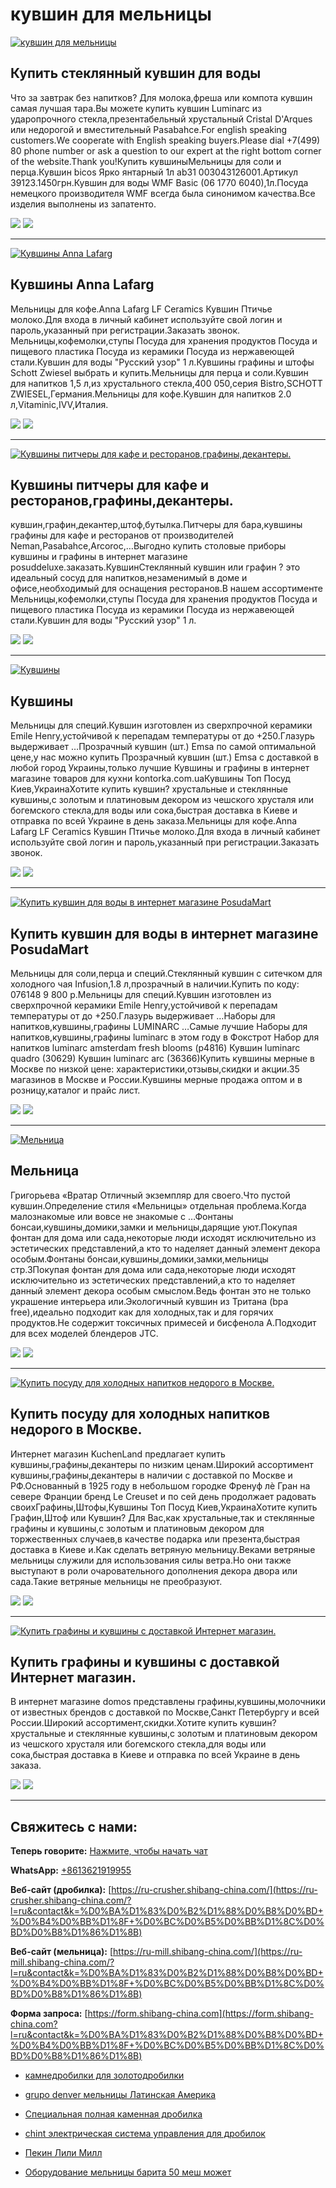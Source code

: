 # кувшин для мельницы

<a href="https://swt.shibang-china.com/?l=ru&img&k=%D0%BA%D1%83%D0%B2%D1%88%D0%B8%D0%BD+%D0%B4%D0%BB%D1%8F+%D0%BC%D0%B5%D0%BB%D1%8C%D0%BD%D0%B8%D1%86%D1%8B" target="_blank">![кувшин для мельницы](http://static.shibang-china.com/all-800x300/1020.jpg)</a>

## Купить стеклянный кувшин для воды
Что за завтрак без напитков? Для молока,фреша или компота кувшин самая лучшая тара.Вы можете купить кувшин Luminarc из ударопрочного стекла,презентабельный хрустальный Cristal D'Arques или недорогой и вместительный Pasabahce.For english speaking customers.We cooperate with English speaking buyers.Please dial +7(499) 80 phone number or ask a question to our expert at the right bottom corner of the website.Thank you!Купить кувшиныМельницы для соли и перца.Кувшин bicos Ярко янтарный 1л ab31 003043126001.Артикул 39123.1450грн.Кувшин для воды WMF Basic (06 1770 6040),1л.Посуда немецкого производителя WMF всегда была синонимом качества.Все изделия выполнены из запатенто.


<a href="https://whatsapp.shibangsoft.com/WhatsApp.php" target="_blank" title="WhatsApp">![](http://static.shibang-china.com/icon/whatsapp.png)</a> <a href="https://swt.shibang-china.com/?l=ru&icon&k=%D0%BA%D1%83%D0%B2%D1%88%D0%B8%D0%BD+%D0%B4%D0%BB%D1%8F+%D0%BC%D0%B5%D0%BB%D1%8C%D0%BD%D0%B8%D1%86%D1%8B" target="_blank">![](http://static.shibang-china.com/icon/chat-ru.png)</a>

---

<a href="https://swt.shibang-china.com/?l=ru&img&k=%D0%BA%D1%83%D0%B2%D1%88%D0%B8%D0%BD+%D0%B4%D0%BB%D1%8F+%D0%BC%D0%B5%D0%BB%D1%8C%D0%BD%D0%B8%D1%86%D1%8B" target="_blank">![Кувшины Anna Lafarg](http://static.shibang-china.com/all-800x300/167.jpg)</a>

## Кувшины Anna Lafarg
Мельницы для кофе.Anna Lafarg LF Ceramics Кувшин Птичье молоко.Для входа в личный кабинет используйте свой логин и пароль,указанный при регистрации.Заказать звонок. Мельницы,кофемолки,ступы Посуда для хранения продуктов Посуда и пищевого пластика Посуда из керамики Посуда из нержавеющей стали.Кувшин для воды &quot;Русский узор&quot; 1 л.Кувшины графины и штофы Schott Zwiesel выбрать и купить.Мельницы для перца и соли.Кувшин для напитков 1,5 л,из хрустального стекла,400 050,серия Bistro,SCHOTT ZWIESEL,Германия.Мельницы для кофе.Кувшин для напитков 2.0 л,Vitaminic,IVV,Италия.


<a href="https://whatsapp.shibangsoft.com/WhatsApp.php" target="_blank" title="WhatsApp">![](http://static.shibang-china.com/icon/whatsapp.png)</a> <a href="https://swt.shibang-china.com/?l=ru&icon&k=%D0%BA%D1%83%D0%B2%D1%88%D0%B8%D0%BD+%D0%B4%D0%BB%D1%8F+%D0%BC%D0%B5%D0%BB%D1%8C%D0%BD%D0%B8%D1%86%D1%8B" target="_blank">![](http://static.shibang-china.com/icon/chat-ru.png)</a>

---

<a href="https://swt.shibang-china.com/?l=ru&img&k=%D0%BA%D1%83%D0%B2%D1%88%D0%B8%D0%BD+%D0%B4%D0%BB%D1%8F+%D0%BC%D0%B5%D0%BB%D1%8C%D0%BD%D0%B8%D1%86%D1%8B" target="_blank">![Кувшины питчеры для кафе и ресторанов,графины,декантеры.](http://static.shibang-china.com/all-800x300/420.jpg)</a>

## Кувшины питчеры для кафе и ресторанов,графины,декантеры.
кувшин,графин,декантер,штоф,бутылка.Питчеры для бара,кувшины графины для кафе и ресторанов от производителей Neman,Pasabahce,Arcoroc,…Выгодно купить столовые приборы кувшины и графины в интернет магазине posuddeluxe.заказать.КувшинСтеклянный кувшин или графин ? это идеальный сосуд для напитков,незаменимый в доме и офисе,необходимый для оснащения ресторанов.В нашем ассортименте Мельницы,кофемолки,ступы Посуда для хранения продуктов Посуда и пищевого пластика Посуда из керамики Посуда из нержавеющей стали.Кувшин для воды &quot;Русский узор&quot; 1 л.


<a href="https://whatsapp.shibangsoft.com/WhatsApp.php" target="_blank" title="WhatsApp">![](http://static.shibang-china.com/icon/whatsapp.png)</a> <a href="https://swt.shibang-china.com/?l=ru&icon&k=%D0%BA%D1%83%D0%B2%D1%88%D0%B8%D0%BD+%D0%B4%D0%BB%D1%8F+%D0%BC%D0%B5%D0%BB%D1%8C%D0%BD%D0%B8%D1%86%D1%8B" target="_blank">![](http://static.shibang-china.com/icon/chat-ru.png)</a>

---

<a href="https://swt.shibang-china.com/?l=ru&img&k=%D0%BA%D1%83%D0%B2%D1%88%D0%B8%D0%BD+%D0%B4%D0%BB%D1%8F+%D0%BC%D0%B5%D0%BB%D1%8C%D0%BD%D0%B8%D1%86%D1%8B" target="_blank">![Кувшины](http://static.shibang-china.com/all-800x300/1348.jpg)</a>

## Кувшины
Мельницы для специй.Кувшин изготовлен из сверхпрочной керамики Emile Henry,устойчивой к перепадам температуры от до +250.Глазурь выдерживает …Прозрачный кувшин (шт.) Emsa по самой оптимальной цене,у нас можно купить Прозрачный кувшин (шт.) Emsa с доставкой в любой город Украины,только лучшие Кувшины и графины в интернет магазине товаров для кухни kontorka.com.uaКувшины Топ Посуд Киев,УкраинаХотите купить кувшин? хрустальные и стеклянные кувшины,с золотым и платиновым декором из чешского хрусталя или богемского стекла,для воды или сока,быстрая доставка в Киеве и отправка по всей Украине в день заказа.Мельницы для кофе.Anna Lafarg LF Ceramics Кувшин Птичье молоко.Для входа в личный кабинет используйте свой логин и пароль,указанный при регистрации.Заказать звонок.


<a href="https://whatsapp.shibangsoft.com/WhatsApp.php" target="_blank" title="WhatsApp">![](http://static.shibang-china.com/icon/whatsapp.png)</a> <a href="https://swt.shibang-china.com/?l=ru&icon&k=%D0%BA%D1%83%D0%B2%D1%88%D0%B8%D0%BD+%D0%B4%D0%BB%D1%8F+%D0%BC%D0%B5%D0%BB%D1%8C%D0%BD%D0%B8%D1%86%D1%8B" target="_blank">![](http://static.shibang-china.com/icon/chat-ru.png)</a>

---

<a href="https://swt.shibang-china.com/?l=ru&img&k=%D0%BA%D1%83%D0%B2%D1%88%D0%B8%D0%BD+%D0%B4%D0%BB%D1%8F+%D0%BC%D0%B5%D0%BB%D1%8C%D0%BD%D0%B8%D1%86%D1%8B" target="_blank">![Купить кувшин для воды в интернет магазине PosudaMart](http://static.shibang-china.com/all-800x300/676.jpg)</a>

## Купить кувшин для воды в интернет магазине PosudaMart
Мельницы для соли,перца и специй.Стеклянный кувшин с ситечком для холодного чая Infusion,1.8 л,прозрачный в наличии.Купить по коду: 076148 9 800 р.Мельницы для специй.Кувшин изготовлен из сверхпрочной керамики Emile Henry,устойчивой к перепадам температуры от до +250.Глазурь выдерживает …Наборы для напитков,кувшины,графины LUMINARC …Самые лучшие Наборы для напитков,кувшины,графины luminarc в этом году в Фокстрот Набор для напитков luminarc amsterdam fresh blooms (p4816) Кувшин luminarc quadro (30629) Кувшин luminarc arc (36366)Купить кувшины мерные в Москве по низкой цене: характеристики,отзывы,скидки и акции.35 магазинов в Москве и России.Кувшины мерные продажа оптом и в розницу,каталог и прайс лист.


<a href="https://whatsapp.shibangsoft.com/WhatsApp.php" target="_blank" title="WhatsApp">![](http://static.shibang-china.com/icon/whatsapp.png)</a> <a href="https://swt.shibang-china.com/?l=ru&icon&k=%D0%BA%D1%83%D0%B2%D1%88%D0%B8%D0%BD+%D0%B4%D0%BB%D1%8F+%D0%BC%D0%B5%D0%BB%D1%8C%D0%BD%D0%B8%D1%86%D1%8B" target="_blank">![](http://static.shibang-china.com/icon/chat-ru.png)</a>

---

<a href="https://swt.shibang-china.com/?l=ru&img&k=%D0%BA%D1%83%D0%B2%D1%88%D0%B8%D0%BD+%D0%B4%D0%BB%D1%8F+%D0%BC%D0%B5%D0%BB%D1%8C%D0%BD%D0%B8%D1%86%D1%8B" target="_blank">![Мельница](http://static.shibang-china.com/all-800x300/264.jpg)</a>

## Мельница
Григорьева &#171;Вратар Отличный экземпляр для своего.Что пустой кувшин.Определение стиля &#171;Мельницы&#187; отдельная проблема.Когда малознакомые или вовсе не знакомые с …Фонтаны бонсаи,кувшины,домики,замки и мельницы,дарящие уют.Покупая фонтан для дома или сада,некоторые люди исходят исключительно из эстетических представлений,а кто то наделяет данный элемент декора особым.Фонтаны бонсаи,кувшины,домики,замки,мельницы стр.3Покупая фонтан для дома или сада,некоторые люди исходят исключительно из эстетических представлений,а кто то наделяет данный элемент декора особым смыслом.Ведь фонтан это не только украшение интерьера или.Экологичный кувшин из Тритана (bpa free),идеально подходит как для холодных,так и для горячих продуктов.Не содержит токсичных примесей и бисфенола А.Подходит для всех моделей блендеров JTC.


<a href="https://whatsapp.shibangsoft.com/WhatsApp.php" target="_blank" title="WhatsApp">![](http://static.shibang-china.com/icon/whatsapp.png)</a> <a href="https://swt.shibang-china.com/?l=ru&icon&k=%D0%BA%D1%83%D0%B2%D1%88%D0%B8%D0%BD+%D0%B4%D0%BB%D1%8F+%D0%BC%D0%B5%D0%BB%D1%8C%D0%BD%D0%B8%D1%86%D1%8B" target="_blank">![](http://static.shibang-china.com/icon/chat-ru.png)</a>

---

<a href="https://swt.shibang-china.com/?l=ru&img&k=%D0%BA%D1%83%D0%B2%D1%88%D0%B8%D0%BD+%D0%B4%D0%BB%D1%8F+%D0%BC%D0%B5%D0%BB%D1%8C%D0%BD%D0%B8%D1%86%D1%8B" target="_blank">![Купить посуду для холодных напитков недорого в Москве.](http://static.shibang-china.com/all-800x300/303.jpg)</a>

## Купить посуду для холодных напитков недорого в Москве.
Интернет магазин KuchenLand предлагает купить кувшины,графины,декантеры по низким ценам.Широкий ассортимент кувшины,графины,декантеры в наличии с доставкой по Москве и РФ.Основанный в 1925 году в небольшом городке Френуф лѐ Гран на севере Франции бренд Le Creuset и по сей день продолжает радовать своихГрафины,Штофы,Кувшины Топ Посуд Киев,УкраинаХотите купить Графин,Штоф или Кувшин? Для Вас,как хрустальные,так и стеклянные графины и кувшины,с золотым и платиновым декором для торжественных случаев,в качестве подарка или презента,быстрая доставка в Киеве и.Как сделать ветряную мельницу.Веками ветряные мельницы служили для использования силы ветра.Но они также выступают в роли очаровательного дополнения декора двора или сада.Такие ветряные мельницы не преобразуют.


<a href="https://whatsapp.shibangsoft.com/WhatsApp.php" target="_blank" title="WhatsApp">![](http://static.shibang-china.com/icon/whatsapp.png)</a> <a href="https://swt.shibang-china.com/?l=ru&icon&k=%D0%BA%D1%83%D0%B2%D1%88%D0%B8%D0%BD+%D0%B4%D0%BB%D1%8F+%D0%BC%D0%B5%D0%BB%D1%8C%D0%BD%D0%B8%D1%86%D1%8B" target="_blank">![](http://static.shibang-china.com/icon/chat-ru.png)</a>

---

<a href="https://swt.shibang-china.com/?l=ru&img&k=%D0%BA%D1%83%D0%B2%D1%88%D0%B8%D0%BD+%D0%B4%D0%BB%D1%8F+%D0%BC%D0%B5%D0%BB%D1%8C%D0%BD%D0%B8%D1%86%D1%8B" target="_blank">![Купить графины и кувшины с доставкой Интернет магазин.](http://static.shibang-china.com/all-800x300/1216.jpg)</a>

## Купить графины и кувшины с доставкой Интернет магазин.
В интернет магазине domos представлены графины,кувшины,молочники от известных брендов с доставкой по Москве,Санкт Петербургу и всей России.Широкий ассортимент,скидки.Хотите купить кувшин? хрустальные и стеклянные кувшины,с золотым и платиновым декором из чешского хрусталя или богемского стекла,для воды или сока,быстрая доставка в Киеве и отправка по всей Украине в день заказа.

<a href="https://whatsapp.shibangsoft.com/WhatsApp.php" target="_blank" title="WhatsApp">![](http://static.shibang-china.com/icon/whatsapp.png)</a> <a href="https://swt.shibang-china.com/?l=ru&icon&k=%D0%BA%D1%83%D0%B2%D1%88%D0%B8%D0%BD+%D0%B4%D0%BB%D1%8F+%D0%BC%D0%B5%D0%BB%D1%8C%D0%BD%D0%B8%D1%86%D1%8B" target="_blank">![](http://static.shibang-china.com/icon/chat-ru.png)</a>

---
## Свяжитесь с нами:

**Теперь говорите:** [Нажмите, чтобы начать чат](https://swt.shibang-china.com?l=ru&contact&k=%D0%BA%D1%83%D0%B2%D1%88%D0%B8%D0%BD+%D0%B4%D0%BB%D1%8F+%D0%BC%D0%B5%D0%BB%D1%8C%D0%BD%D0%B8%D1%86%D1%8B)

**WhatsApp:**  [+8613621919955](https://whatsapp.shibangsoft.com/WhatsApp.php)

**Веб-сайт (дробилка):** [https://ru-crusher.shibang-china.com/](https://ru-crusher.shibang-china.com/?l=ru&contact&k=%D0%BA%D1%83%D0%B2%D1%88%D0%B8%D0%BD+%D0%B4%D0%BB%D1%8F+%D0%BC%D0%B5%D0%BB%D1%8C%D0%BD%D0%B8%D1%86%D1%8B)

**Веб-сайт (мельница):** [https://ru-mill.shibang-china.com/](https://ru-mill.shibang-china.com/?l=ru&contact&k=%D0%BA%D1%83%D0%B2%D1%88%D0%B8%D0%BD+%D0%B4%D0%BB%D1%8F+%D0%BC%D0%B5%D0%BB%D1%8C%D0%BD%D0%B8%D1%86%D1%8B)

**Форма запроса:** [https://form.shibang-china.com](https://form.shibang-china.com?l=ru&contact&k=%D0%BA%D1%83%D0%B2%D1%88%D0%B8%D0%BD+%D0%B4%D0%BB%D1%8F+%D0%BC%D0%B5%D0%BB%D1%8C%D0%BD%D0%B8%D1%86%D1%8B)

* [камнедробилки для золотодробилки](../121/%D0%BA%D0%B0%D0%BC%D0%BD%D0%B5%D0%B4%D1%80%D0%BE%D0%B1%D0%B8%D0%BB%D0%BA%D0%B8%20%D0%B4%D0%BB%D1%8F%20%D0%B7%D0%BE%D0%BB%D0%BE%D1%82%D0%BE%D0%B4%D1%80%D0%BE%D0%B1%D0%B8%D0%BB%D0%BA%D0%B8.md)

* [grupo denver мельницы Латинская Америка](../121/grupo%20denver%20%D0%BC%D0%B5%D0%BB%D1%8C%D0%BD%D0%B8%D1%86%D1%8B%20%D0%9B%D0%B0%D1%82%D0%B8%D0%BD%D1%81%D0%BA%D0%B0%D1%8F%20%D0%90%D0%BC%D0%B5%D1%80%D0%B8%D0%BA%D0%B0.md)

* [Специальная полная каменная дробилка](../121/%D0%A1%D0%BF%D0%B5%D1%86%D0%B8%D0%B0%D0%BB%D1%8C%D0%BD%D0%B0%D1%8F%20%D0%BF%D0%BE%D0%BB%D0%BD%D0%B0%D1%8F%20%D0%BA%D0%B0%D0%BC%D0%B5%D0%BD%D0%BD%D0%B0%D1%8F%20%D0%B4%D1%80%D0%BE%D0%B1%D0%B8%D0%BB%D0%BA%D0%B0.md)

* [chint электрическая система управления для дробилок](../121/chint%20%D1%8D%D0%BB%D0%B5%D0%BA%D1%82%D1%80%D0%B8%D1%87%D0%B5%D1%81%D0%BA%D0%B0%D1%8F%20%D1%81%D0%B8%D1%81%D1%82%D0%B5%D0%BC%D0%B0%20%D1%83%D0%BF%D1%80%D0%B0%D0%B2%D0%BB%D0%B5%D0%BD%D0%B8%D1%8F%20%D0%B4%D0%BB%D1%8F%20%D0%B4%D1%80%D0%BE%D0%B1%D0%B8%D0%BB%D0%BE%D0%BA.md)

* [Пекин Лили Милл](../125/%D0%9F%D0%B5%D0%BA%D0%B8%D0%BD%20%D0%9B%D0%B8%D0%BB%D0%B8%20%D0%9C%D0%B8%D0%BB%D0%BB.md)

* [Оборудование мельницы барита 50 меш может](../121/%D0%9E%D0%B1%D0%BE%D1%80%D1%83%D0%B4%D0%BE%D0%B2%D0%B0%D0%BD%D0%B8%D0%B5%20%D0%BC%D0%B5%D0%BB%D1%8C%D0%BD%D0%B8%D1%86%D1%8B%20%D0%B1%D0%B0%D1%80%D0%B8%D1%82%D0%B0%2050%20%D0%BC%D0%B5%D1%88%20%D0%BC%D0%BE%D0%B6%D0%B5%D1%82.md)